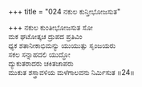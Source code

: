 +++
title = "024 ನಕುಲ ಕುನ್ತೀಭೋಜಸುತ"

+++
ನಕುಲ ಕುಂತೀಭೋಜಸುತ ಸೋ  
ಮಕ ಘಟೋತ್ಕಚ ದ್ರುಪದ ಪ್ರತಿವಿಂ  
ಧ್ಯಕ ಶತಾನೀಕಾಭಿಮನ್ಯು ಯುಯುತ್ಸು ಸೃಂಜಯರು  
ಸಕಲ ಸನ್ನಾಹದಲಿ ಯುದ್ಧೋ  
ದ್ಯುಕುತರಾದರು ಚಕಿತಚಾಪರು  
ಮುಕುತ ಶಸ್ತ್ರಾವಳಿಯ ಮಳೆಗಾಲವನು ನಿರ್ಮಿಸುತ     ॥24॥